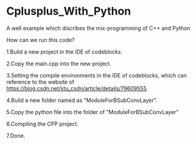 # Cplusplus_With_Python
A well example which discribes the mix-programming of C++ and Python

How can we run this code?

1.Build a new project in the IDE of codeblocks.

2.Copy the main.cpp into the new project.

3.Setting the compile environments in the IDE of codeblocks, which can reference to the website of https://blog.csdn.net/stu_csdn/article/details/79609555.

4.Build a new folder named as "ModuleForBSubConvLayer".

5.Copy the python file into the folder of "ModuleForBSubConvLayer"

6.Compiling the CPP project.

7.Done.
